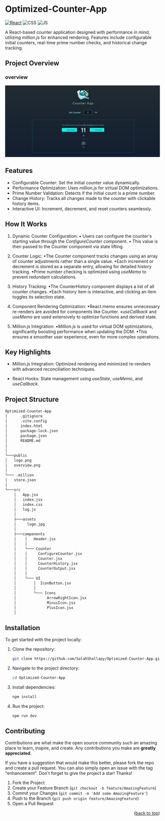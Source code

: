 # Optimized-Counter-App

[![React](https://img.shields.io/badge/react-%2320232a.svg?style=for-the-badge&logo=react&logoColor=%2361DAFB)](https://react.dev/)
![CSS](https://img.shields.io/badge/CSS3-1572B6?style=for-the-badge&logo=css3&logoColor=white)
![JS](https://img.shields.io/badge/JavaScript-F7DF1E?style=for-the-badge&logo=javascript&logoColor=black)

A React-based counter application designed with performance in mind, utilizing _million.js_ for enhanced rendering. Features include configurable initial counters, real-time prime number checks, and historical change tracking.

## Project Overview

### overview

![Project OverView](./public/overview.png)

## Features

- Configurable Counter: Set the initial counter value dynamically.
- Performance Optimization: Uses _million.js_ for virtual DOM optimizations.
- Prime Number Validation: Detects if the initial count is a prime number.
- Change History: Tracks all changes made to the counter with clickable history items.
- Interactive UI: Increment, decrement, and reset counters seamlessly.

## How It Works

1. Dynamic Counter Configuration:
   • Users can configure the counter's starting value through the _ConfigureCounter_ component.
   • This value is then passed to the Counter component via state lifting.

2. Counter Logic:
   •The Counter component tracks changes using an array of counter adjustments rather than a single value.
   •Each increment or decrement is stored as a separate entry, allowing for detailed history tracking.
   •Prime number checking is optimized using _useMemo_ to prevent redundant calculations.

3. History Tracking:
   •The CounterHistory component displays a list of all counter changes.
   •Each history item is interactive, and clicking an item toggles its selection state.

4. Component Rendering Optimization:
   •React.memo ensures unnecessary re-renders are avoided for components like Counter.
   •_useCallback_ and _useMemo_ are used extensively to optimize functions and derived state.

5. Million.js Integration:
   •_Million.js_ is used for virtual DOM optimizations, significantly boosting performance when updating the DOM.
   •This ensures a smoother user experience, even for more complex operations.

## Key Highlights

- Million.js Integration:
  Optimized rendering and minimized re-renders with advanced reconciliation techniques.

- React Hooks:
  State management using _useState_, _useMemo_, and _useCallback._

## Project Structure

```
Optimized-Counter-App
│      .gitignore
│      .vite.config
│      index.html
│      package-lock.json
│      package.json
│      README.md
│
│
└───public
│   logo.png
│   overview.png
│
└─── .million
│   store.json
│
└───src
    │   App.jsx
    │   index.jsx
    │   index.css
    │   log.js
    │
    ├───assets
    │     logo.jpg
    │
    ├───components
    │    │   Header.jsx
    │    │
    │    └─── Counter
    │    │     ConfigureCounter.jsx
    │    │     Counter.jsx
    │    │     CounterHistory.jsx
    │    │     CounterOutput.jsx
    │    │
    │    └─── UI
    │        │  IconButton.jsx
    │        │
    │        └─── Icons
    │              ArrowRightIcon.jsx
    │              MinusIcon.jsx
    │              PlusIcon.jsx
    │
```

## Installation

To get started with the project locally:

1. Clone the repository:
   ```bash
   git clone https://github.com/SalahShallapy/Optimized-Counter-App.git
   ```
2. Navigate to the project directory:
   ```bash
   cd Optimized-Counter-App
   ```
3. Install dependencies:
   ```bash
   npm install
   ```
4. Run the project:

   ```bash
   npm run dev
   ```

## Contributing

Contributions are what make the open source community such an amazing place to learn, inspire, and create. Any contributions you make are **greatly appreciated**.

If you have a suggestion that would make this better, please fork the repo and create a pull request. You can also simply open an issue with the tag "enhancement".
Don't forget to give the project a star! Thanks!

1.  Fork the Project
2.  Create your Feature Branch (`git checkout -b feature/AmazingFeature`)
3.  Commit your Changes (`git commit -m 'Add some AmazingFeature'`)
4.  Push to the Branch (`git push origin feature/AmazingFeature`)
5.  Open a Pull Request

   <p align="right">(<a href="#top">back to top</a>)</p>
